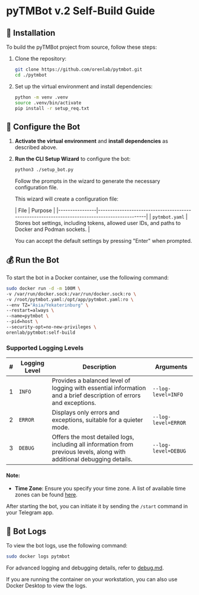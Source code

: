 # pyTMBot v.2 Self-Build Guide

## 🔌 Installation

To build the pyTMBot project from source, follow these steps:

1. Clone the repository:

    ```bash
    git clone https://github.com/orenlab/pytmbot.git
    cd ./pytmbot
    ```

2. Set up the virtual environment and install dependencies:

    ```bash
    python -m venv .venv
    source .venv/bin/activate
    pip install -r setup_req.txt
    ```

## 🧪 Configure the Bot

1. **Activate the virtual environment** and **install dependencies** as described above.

2. **Run the CLI Setup Wizard** to configure the bot:

    ```bash
    python3 ./setup_bot.py
    ```

   Follow the prompts in the wizard to generate the necessary configuration file.

   This wizard will create a configuration file:

   | File           | Purpose                                                                                      |
             |----------------|----------------------------------------------------------------------------------------------|
   | `pytmbot.yaml` | Stores bot settings, including tokens, allowed user IDs, and paths to Docker and Podman sockets. |

   You can accept the default settings by pressing "Enter" when prompted.

## 💰 Run the Bot

To start the bot in a Docker container, use the following command:

```bash
sudo docker run -d -m 100M \
-v /var/run/docker.sock:/var/run/docker.sock:ro \
-v /root/pytmbot.yaml:/opt/app/pytmbot.yaml:ro \
--env TZ="Asia/Yekaterinburg" \
--restart=always \
--name=pytmbot \
--pid=host \
--security-opt=no-new-privileges \
orenlab/pytmbot:self-build
```

### Supported Logging Levels

| # | Logging Level | Description                                                                                                             | Arguments           |
|---|---------------|-------------------------------------------------------------------------------------------------------------------------|---------------------|
| 1 | `INFO`        | Provides a balanced level of logging with essential information and a brief description of errors and exceptions.       | `--log-level=INFO`  |
| 2 | `ERROR`       | Displays only errors and exceptions, suitable for a quieter mode.                                                       | `--log-level=ERROR` |
| 3 | `DEBUG`       | Offers the most detailed logs, including all information from previous levels, along with additional debugging details. | `--log-level=DEBUG` |

#### Note:

- **Time Zone**: Ensure you specify your time zone. A list of available time zones can be
  found [here](https://manpages.ubuntu.com/manpages/trusty/man3/DateTime::TimeZone::Catalog.3pm.html).

After starting the bot, you can initiate it by sending the `/start` command in your Telegram app.

## 🚀 Bot Logs

To view the bot logs, use the following command:

```bash
sudo docker logs pytmbot
```

For advanced logging and debugging details, refer to [debug.md](debug.md).

If you are running the container on your workstation, you can also use Docker Desktop to view the logs.
